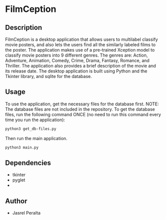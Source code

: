 # FilmCeption

## Description

FilmCeption is a desktop application that allows users to multilabel classify movie posters, and also lets the users find all the similarly labeled films to the poster. The application makes use of a pre-trained Xception model to classify movie posters into 9 different genres. The genres are: Action, Adventure, Animation, Comedy, Crime, Drama, Fantasy, Romance, and Thriller. The application also provides a brief description of the movie and its release date. The desktop application is built using Python and the Tkinter library, and sqlite for the database.

## Usage

To use the application, get the necessary files for the database first. NOTE: The database files are not included in the repository. To get the database files, run the following command ONCE (no need to run this command every time you run the application):

```bash
python3 get_db-files.py
```

Then run the main application.

```bash
python3 main.py
```

## Dependencies

- tkinter
- pyglet
- 

## Author

- Jasrel Peralta
